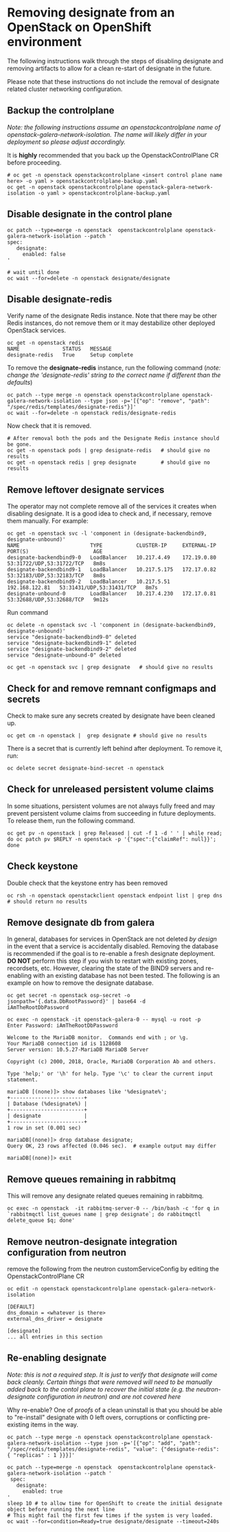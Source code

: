 # Removing designate from an OpenStack on OpenShift environment

The following instructions walk through the steps of disabling designate and
removing artifacts to allow for a clean re-start of designate in the future.

Please note that these instructions do not include the removal of designate
related cluster networking configuration.

## Backup the controlplane

_Note: the following instructions assume an openstackcontrolplane name of
openstack-galera-network-isolation. The name will likely differ in your
deployment so please adjust accordingly._

It is __highly__ recommended that you back up the OpenstackControlPlane CR
before proceeding.

```console
# oc get -n openstack openstackcontrolplane <insert control plane name here> -o yaml > openstackcontrolplane-backup.yaml
oc get -n openstack openstackcontrolplane openstack-galera-network-isolation -o yaml > openstackcontrolplane-backup.yaml
```

## Disable designate in the control plane

```console
oc patch --type=merge -n openstack  openstackcontrolplane openstack-galera-network-isolation --patch '
spec:
   designate:
     enabled: false
'

# wait until done
oc wait --for=delete -n openstack designate/designate

```

## Disable designate-redis

Verify name of the designate Redis instance. Note that there may be other Redis
instances, do not remove them or it may destabilize other deployed OpenStack
services.

```console
oc get -n openstack redis
NAME              STATUS   MESSAGE
designate-redis   True     Setup complete
```

To remove the __designate-redis__ instance, run the following command (_note:
change the 'designate-redis' string to the correct name if different than the
defaults_)

```console
oc patch --type merge -n openstack openstackcontrolplane openstack-galera-network-isolation --type json -p='[{"op": "remove", "path": "/spec/redis/templates/designate-redis"}]'
oc wait --for=delete -n openstack redis/designate-redis
```

Now check that it is removed.

```console
# After removal both the pods and the Designate Redis instance should be gone.
oc get -n openstack pods | grep designate-redis   # should give no results
oc get -n openstack redis | grep designate        # should give no results
```

## Remove leftover designate services

The operator may not complete remove all of the services it creates when
disabling designate. It is a good idea to check and, if necessary, remove them
manually. For example:

```console
oc get -n openstack svc -l 'component in (designate-backendbind9, designate-unbound)'
NAME                       TYPE           CLUSTER-IP     EXTERNAL-IP      PORT(S)                     AGE
designate-backendbind9-0   LoadBalancer   10.217.4.49    172.19.0.80      53:31722/UDP,53:31722/TCP   8m8s
designate-backendbind9-1   LoadBalancer   10.217.5.175   172.17.0.82      53:32183/UDP,53:32183/TCP   8m8s
designate-backendbind9-2   LoadBalancer   10.217.5.51    192.168.122.81   53:31431/UDP,53:31431/TCP   8m7s
designate-unbound-0        LoadBalancer   10.217.4.230   172.17.0.81   53:32688/UDP,53:32688/TCP   9m12s
```

Run command

```console
oc delete -n openstack svc -l 'component in (designate-backendbind9, designate-unbound)'
service "designate-backendbind9-0" deleted
service "designate-backendbind9-1" deleted
service "designate-backendbind9-2" deleted
service "designate-unbound-0" deleted
```

```console
oc get -n openstack svc | grep designate   # should give no results
```

## Check for and remove remnant configmaps and secrets

Check to make sure any secrets created by designate have been cleaned up.

```console
oc get cm -n openstack |  grep designate # should give no results
```

There is a secret that is currently left behind after deployment. To remove it, run:

```console
oc delete secret designate-bind-secret -n openstack
```

## Check for unreleased persistent volume claims

In some situations, persistent volumes are not always fully freed and may
prevent persistent volume claims from succeeding in future deployments. To
release them, run the following command.

```console
oc get pv -n openstack | grep Released | cut -f 1 -d ' ' | while read; do oc patch pv $REPLY -n openstack -p '{"spec":{"claimRef": null}}'; done
```

## Check keystone

Double check that the keystone entry has been removed

```console
oc rsh -n openstack openstackclient openstack endpoint list | grep dns   # should return no results
```

## Remove designate db from galera

In general, databases for services in OpenStack are not deleted _by design_ in
the event that a service is accidentally disabled. Removing the database is
recommended if the goal is to re-enable a fresh designate deployment. __DO
NOT__ perform this step if you wish to restart with existing zones, recordsets,
etc. However, clearing the state of the BIND9 servers and re-enabling with
an existing database has not been tested.  The following is an example on how
to remove the designate database.

```console
oc get secret -n openstack osp-secret -o jsonpath='{.data.DbRootPassword}' | base64 -d
iAmTheRootDbPassword

oc exec -n openstack -it openstack-galera-0 -- mysql -u root -p
Enter Password: iAmTheRootDbPassword

Welcome to the MariaDB monitor.  Commands end with ; or \g.
Your MariaDB connection id is 1128608
Server version: 10.5.27-MariaDB MariaDB Server

Copyright (c) 2000, 2018, Oracle, MariaDB Corporation Ab and others.

Type 'help;' or '\h' for help. Type '\c' to clear the current input statement.

mariaDB [(none)]> show databases like '%designate%';
+------------------------+
| Database (%designate%) |
+------------------------+
| designate              |
+------------------------+
1 row in set (0.001 sec)

mariaDB[(none)]> drop database designate;
Query OK, 23 rows affected (0.046 sec).  # example output may differ

mariaDB[(none)]> exit
```

## Remove queues remaining in rabbitmq

This will remove any designate related queues remaining in rabbitmq.

```console
oc exec -n openstack  -it rabbitmq-server-0 -- /bin/bash -c 'for q in `rabbitmqctl list_queues name | grep designate`; do rabbitmqctl delete_queue $q; done'
```

## Remove neutron-designate integration configuration from neutron

remove the following from the neutron customServiceConfig by editing the OpenstackControlPlane CR

```console
oc edit -n openstack openstackcontrolplane openstack-galera-network-isolation
```

```console
[DEFAULT]
dns_domain = <whatever is there>
external_dns_driver = designate

[designate]
... all entries in this section

```

## Re-enabling designate

_Note: this is not a required step. It is just to verify that designate will
come back cleanly.  Certain things that were removed will need to be manually
added back to the contol plane to recover the initial state (e.g. the
  neutron-designate configuration in neutron) and are not covered here_

Why re-enable? One of _proofs_ of a clean uninstall is that you should be able
to "re-install" designate with 0 left overs, corruptions or conflicting
pre-existing items in the way.

```console
oc patch --type merge -n openstack openstackcontrolplane openstack-galera-network-isolation --type json -p='[{"op": "add", "path": "/spec/redis/templates/designate-redis", "value": {"designate-redis":  { "replicas" : 1 }}}]'

oc patch --type=merge -n openstack  openstackcontrolplane openstack-galera-network-isolation --patch '
 spec:
   designate:
     enabled: true
'
sleep 10 # to allow time for OpenShift to create the initial designate object before running the next line
# This might fail the first few times if the system is very loaded.
oc wait --for=condition=Ready=true designate/designate --timeout=240s
```
